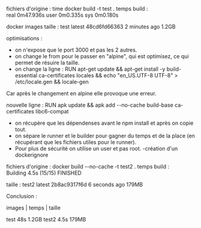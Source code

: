 fichiers d'origine : 
 time docker build -t test .
temps build :  
real    0m47.936s
user    0m0.335s
sys     0m0.180s

docker images 
taille : 
test                latest    48cd6fd66363   2 minutes ago   1.2GB

optimisations : 

- on n'expose que le port 3000 et pas les 2 autres.
- on change le from pour le passer en "alpine", qui est optimisez, ce qui permet de résuire la taille.
- on change la ligne : RUN apt-get update && apt-get install -y build-essential ca-certificates locales && echo "en_US.UTF-8 UTF-8" > /etc/locale.gen && locale-gen

Car après le changement en alpine elle provoque une erreur.

nouvelle ligne : RUN apk update && apk add --no-cache build-base ca-certificates libc6-compat

- on récupère que les dépendenses avant le npm install et après on copie tout.
- on sépare le runner et le builder pour gagner du temps et de la place (en récupérant que les fichiers utiles pour le runner).
- Pour plus de sécurité on utilise un user et pas root.
-création d'un dockerignore

fichiers d'origine : 
 docker build --no-cache -t test2 .
temps build :  
Building 4.5s (15/15) FINISHED 

taille : 
test2               latest    2b8ac9317f6d   6 seconds ago   179MB

Conclusion : 

images | temps | taille

test      48s      1.2GB
test2     4.5s     179MB